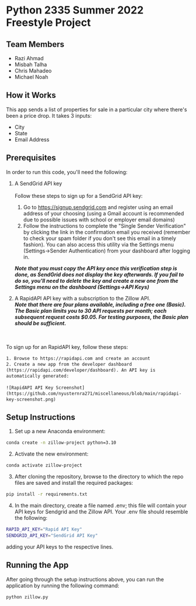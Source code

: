 # Python 2335 Summer 2022 Freestyle Project

## Team Members
- Razi Ahmad
- Misbah Talha
- Chris Mahadeo
- Michael Noah

## How it Works

This app sends a list of properties for sale in a particular city where there's been a price drop. It takes 3 inputs:
- City
- State
- Email Address

## Prerequisites
In order to run this code, you'll need the following:

1. A SendGrid API key
<br><br>
Follow these steps to sign up for a SendGrid API key:

    1. Go to https://signup.sendgrid.com and register using an email address of your choosing (using a Gmail account is recommended due to possible issues with school or employer email domains)
    2. Follow the instructions to complete the "Single Sender Verification" by clicking the link in the confirmation email you received (remember to check your spam folder if you don't see this email in a timely fashion). You can also access this utility via the Settings menu (Settings->Sender Authentication) from your dashboard after logging in.

    <strong><em>Note that you must copy the API key once this verification step is done, as SendGrid does not display the key afterwards. If you fail to do so, you'll need to delete the key and create a new one from the Settings menu on the dashboard (Settings->API Keys)</em></strong>
2. A RapidAPI API key with a subscription to the Zillow API. 
<br><strong><em> Note that there are four plans available, including a free one (Basic). The Basic plan limits you to 30 API requests per month; each subsequent request costs $0.05. For testing purposes, the Basic plan should be sufficient.</em></strong>
<br>
<br>
To sign up for an RapidAPI key, follow these steps:

    1. Browse to https://rapidapi.com and create an account
    2. Create a new app from the developer dashboard (https://rapidapi.com/developer/dashboard). An API key is automatically generated:
    
    ![RapidAPI API Key Screenshot](https://github.com/nyusternra271/miscellaneous/blob/main/rapidapi-key-screenshot.png)
## Setup Instructions

1. Set up a new Anaconda environment:
```sh
conda create -n zillow-project python=3.10
```
2. Activate the new environment:
```sh
conda activate zillow-project
```
3. After cloning the repository, browse to the directory to which the repo files are saved and install the required packages:

```sh
pip install -r requirements.txt
```

4. In the main directory, create a file named .env; this file will contain your API keys for Sendgrid and the Zillow API. Your .env file should resemble the following:
```sh
RAPID_API_KEY="Rapid API Key"
SENDGRID_API_KEY="SendGrid API Key"
```
adding your API keys to the respective lines.

## Running the App

After going through the setup instructions above, you can run the application by running the following command:

```sh
python zillow.py
```

